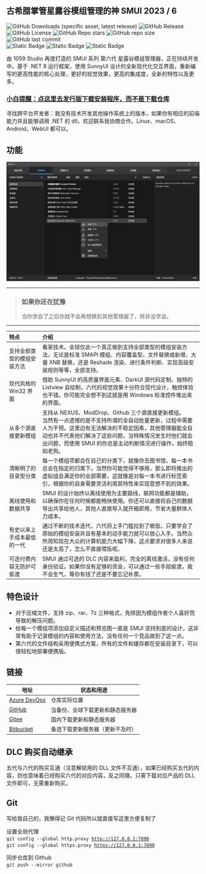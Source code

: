 ## 古希腊掌管星露谷模组管理的神 SMUI 2023 / 6
![GitHub Downloads (specific asset, latest release)](https://img.shields.io/github/downloads/Lake1059/SMUI-2023/latest/SMUI.6.Installer.exe?label=最新下载次数&color=blue)
![GitHub Release](https://img.shields.io/github/v/release/Lake1059/SMUI-2023?label=当前版本)
![GitHub License](https://img.shields.io/github/license/Lake1059/SMUI-2023?label=许可证&color=forestgreen)
![GitHub Repo stars](https://img.shields.io/github/stars/Lake1059/SMUI-2023?style=flat&label=星标)
![GitHub repo size](https://img.shields.io/github/repo-size/Lake1059/SMUI-2023?label=仓库大小)
![GitHub last commit](https://img.shields.io/github/last-commit/Lake1059/SMUI-2023?label=上次提交时间&color=forestgreen)  
![Static Badge](https://img.shields.io/badge/推荐操作系统-Windows_10_1809+_&_11-blue)
![Static Badge](https://img.shields.io/badge/可能运行-Windows_7_SP1_&_8_&_8.1-darkred)
![Static Badge](https://img.shields.io/badge/不兼容-任何_32_位操作系统-darkred)

由 1059 Studio 再度打造的 SMUI 系列 第六代 星露谷模组管理器，正在持续开发中。基于 .NET 8 运行框架，使用 SunnyUI 设计的全新现代化交互界面，重新编写的更高性能的核心处理，更好的视觉效果，更高的集成度，全新的特性以及更多。

### [小白提醒：点这里去发行版下载安装程序，而不是下载仓库](https://github.com/Lake1059/SMUI-2023/releases)

寻找跨平台开发者：我没有技术开发其他操作系统上的版本，如果你有相应的前端能力并且能够调用 .NET 的 dll，欢迎联系我协商合作。Linux、macOS、Android、WebUI 都可以。

## 功能
![](Res/Cover1.png)

---
> ### 如果你还在犹豫
>
> 当你学会了之后你就不会再想换到其他管理器了，除非没学会。
---

| 特点 | 介绍 |
| :--- | :--- |
| 支持全部类型的模组安装方法 | 看家技术。全球仅此一个真正做到支持全部类型的模组安装方法，无论是标准 SMAPI 模组、内容覆盖型、文件替换或新增、大量 XNB 替换，还是 Reshade 渲染、进行条件判断、实现高级安装规则等等，全部支持。 |
| 现代风格的 Win32 界面 | 借助 SunnyUI 的高质量界面元素、DarkUI 源代码定制、独特的 Listview 自绘制，六代的视觉效果十分符合现代设计，触控体验也不错。你可能完全想不到这就是用 Windows 标准控件堆出来的界面。 |
| 从多个源直接更新模组 | 支持从 NEXUS、ModDrop、Github 三个源直接更新模组。<br>当然有一点遗憾的是不支持所谓的全自动批量更新，过程中需要人为干预。这里边有无法解决的不稳定因素，其他管理器能全自动也并不代表他们解决了这些问题，当特殊情况发生时他们就会出问题，而使用 SMUI 的你总是主动判断情况进行操作，始终稳如老狗。 |
| 清晰明了的目录型分类 | 每一个模组项都会在自己的分类下，就像你去图书馆，每一本书总会在指定的归类下。当然你可能觉得不够用，那么即将推出的虚拟组会满足你的全部需要，这就像是对每一本书进行标签索引，根据你的自身需要灵活利用其特性来实现意想不到的效果。 |
| 离线使用和数据共享 | SMUI 的设计始终以离线使用为主要路线，联网功能都是辅助，以确保你在任何时候都能畅快使用。你还可以直接将自己的数据导出共享给他人，其他人直接导入就开箱即用，节省大量群体人力成本。 |
| 有史以来上手成本最低的一代 | 通过不断的技术迭代，六代将上手门槛拉到了极低，只要学会了原始的模组安装并且有基本的动手能力就可以放心入手。当然众所周知现在大众的计算机能力大幅下降，这点要求对很多人来说还是太高了，怎么不直接喂饭呢。 |
| 可选付费内容无防护可偷渡 | SMUI 通过可选的 DLC 内容来盈利，完全的离线激活，没有任何身份验证。如果你没有足够的资金，可以通过一些手段偷渡，我不会生气，等你有钱了还是不要忘记补票。 |

## 特色设计
+ 对于压缩文件，支持 zip、rar、7z 三种格式，免除因为模组作者个人喜好而导致的解压问题。
+ 给每一个模组项添加自定义描述和预览图一直是 SMUI 坚持到底的设计，这非常有助于记录模组的内容和使用方法，没有任何一个竞品做到了这一点。
+ 第六代的文件结构采用便携式方案，所有的文件和缓存都在安装目录下，可以很轻松地部署便携版。

## 链接
| 地址 | 状态和用途 |
| --- | --- |
| [Azure DevOps](https://dev.azure.com/Lake1059/SMUI-PROJS) | 仓库实际位置 |
| [GitHub](https://github.com/Lake1059/SMUI-2023) | 当备份、全球下载更新和静态服务器 |
| [Gitee](https://gitee.com/Lake1059/SMUI-2023) | 国内下载更新和静态服务器 |
| [Bitbucket](https://bitbucket.org/smui-projs/smui-2023/downloads/) | 备选下载更新服务器（更新不及时） |

## DLC 购买自动继承
五代与六代的购买互通（注意解锁用的 DLL 文件不互通），如果已经购买五代的内容，则也意味着已经购买六代的对应内容，反之同理。只需下载对应产品的 DLL 文件即可，无需重新购买。

## Git
写给我自己的，我懒得记 Git 代码所以就直接写这里方便复制了

设置全局代理  
<code>git config --global http.proxy http://127.0.0.1:7890</code>  
<code>git config --global https.proxy https://127.0.0.1:7890</code>

同步仓库到 Github  
<code>git push --mirror github</code>